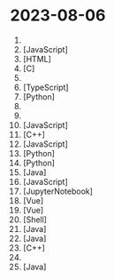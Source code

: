 # 2023-08-06

1. [](https://github.comundefined "科技爱好者周刊，每周五发布") 
2. [](https://github.comundefined "webrtc file transfer tool，p2p网页在线文件传输，跨终端，不限平台，内网不限速，支持私有部署，支持多文件拖拽发送，支持本地屏幕录制，远程屏幕共享，远程音视频通话，密码房间，直播，oss云存储，中继服务设置，webrtc检测，统计，文字传输，公共聊天，远程画板，丰富的后台管理，实时执行日志展示，机器人告警通知等功能") [JavaScript]
3. [](https://github.comundefined "一个红队知识仓库") [HTML]
4. [](https://github.comundefined "") [C]
5. [](https://github.comundefined "一个各类漏洞POC知识库") 
6. [](https://github.comundefined "🚀 JavaScript diagramming library that uses SVG and HTML for rendering.") [TypeScript]
7. [](https://github.comundefined "🚀「Douyin_TikTok_Download_API」是一个开箱即用的高性能异步抖音|TikTok数据爬取工具，支持API调用，在线批量解析及下载。") [Python]
8. [](https://github.comundefined "图解计算机网络、操作系统、计算机组成、数据库，共 1000 张图 + 50 万字，破除晦涩难懂的计算机基础知识，让天下没有难懂的八股文！🚀 在线阅读：https://xiaolincoding.com") 
9. [](https://github.comundefined "沉浸式双语网页翻译扩展 , 支持输入框翻译， 鼠标悬停翻译， PDF, Epub, 字幕文件, TXT 文件翻译 - Immersive Dual Web Page Translation Extension") 
10. [](https://github.comundefined "基于QuantumultX，Loon，Surge的配置重写，脚本，插件") [JavaScript]
11. [](https://github.comundefined "c++ async rpc framework. 14w+qps.") [C++]
12. [](https://github.comundefined "小火箭 shadowrocket 配置文件 模块 脚本 module sgmodule 图文教程 规则 分流 破解 解锁") [JavaScript]
13. [](https://github.comundefined "Wechat robot based on ChatGPT, which using OpenAI api and itchat library. 使用ChatGPT搭建微信聊天机器人，基于GPT3.5/4.0 API实现，支持个人微信、公众号、企业微信部署，能处理文本、语音和图片，访问操作系统和互联网。") [Python]
14. [](https://github.comundefined "全自动免配置跨平台开箱即用的Fate/Grand Order助手.启动脚本,上床睡觉,养肝护发,满加成圣诞了解一下?") [Python]
15. [](https://github.comundefined "一份通俗易懂、风趣幽默的Java学习指南，内容涵盖Java基础、Java并发编程、Java虚拟机、Java企业级开发、Java面试等核心知识点。学Java，就认准二哥的Java进阶之路😄") [Java]
16. [](https://github.comundefined "前端面试每日 3+1，以面试题来驱动学习，提倡每日学习与思考，每天进步一点！每天早上5点纯手工发布面试题（死磕自己，愉悦大家），6000+道前端面试题全面覆盖，HTML/CSS/JavaScript/Vue/React/Nodejs/TypeScript/ECMAScritpt/Webpack/Jquery/小程序/软技能……") [JavaScript]
17. [](https://github.comundefined "Deep Learning System core principles introduction.") [JupyterNotebook]
18. [](https://github.comundefined "🚀🚀🚀vue admin,vue3 admin,vue3.0 admin,vue后台管理,vue-admin,vue3.0-admin,admin,vue-admin,vue-element-admin,ant-design,vue-admin-beautiful-pro,vab admin pro,vab admin plus,vue admin plus,vue admin pro") [Vue]
19. [](https://github.comundefined "🔥 ✨✨ ✨ Vue3+Vite4+Element-Plus+TypeScript编写的一款后台管理系统（兼容移动端）") [Vue]
20. [](https://github.comundefined "Redpill 定制化编译,自定义配置及驱动并通过 Github Action 编译 DSM redpill 引导的平台.") [Shell]
21. [](https://github.comundefined "无锁异步化、事件驱动架构设计的 java netty 网络游戏服务器框架； 轻量级，无需依赖任何第三方中间件或数据库就能支持集群、分布式； 通过 ioGame 你可以很容易的搭建出一个集群无中心节点、集群自动化、分步式的网络游戏服务器！") [Java]
22. [](https://github.comundefined "🚄 FASTJSON2 is a Java JSON library with excellent performance.") [Java]
23. [](https://github.comundefined "a lighter, faster browser kernel of blink to integrate HTML UI in your app. 一个小巧、轻量的浏览器内核，用来取代wke和libcef") [C++]
24. [](https://github.comundefined "404StarLink - 推荐优质、有意义、有趣、坚持维护的安全开源项目") 
25. [](https://github.comundefined "🔥 基于Ruoyi做了大量重构优化的全栈基础快速开发脚手架。🔥 采用Springboot + Vue 3 + Mybatis Plus + Redis + 更面向对象的业务建模 + 面向生产的项目（非玩具项目）。你的 ⭐️ Star ⭐️，是作者更新的动力！ 欢迎小伙伴PR，一起构建一个规范的全栈项目~😆") [Java]
